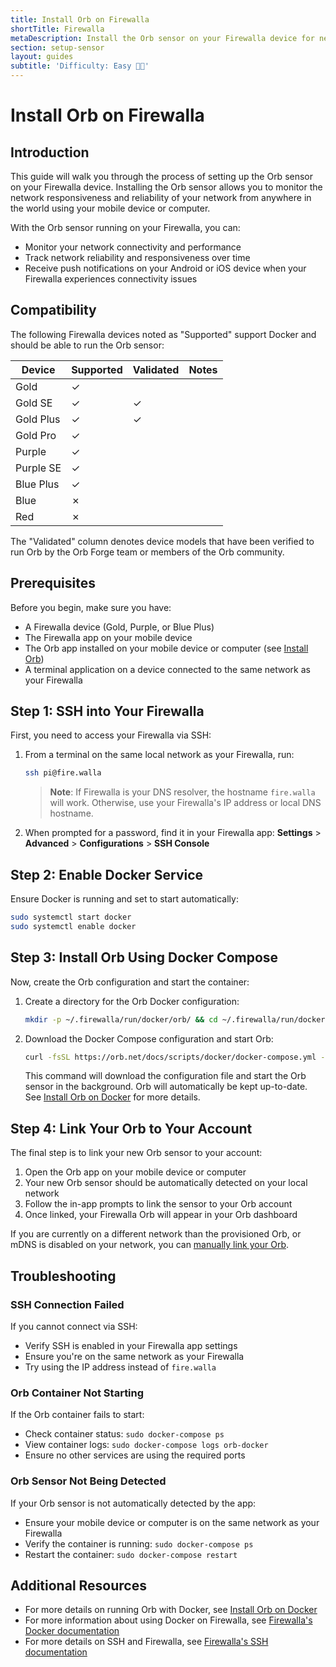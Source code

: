 ```yaml
---
title: Install Orb on Firewalla
shortTitle: Firewalla
metaDescription: Install the Orb sensor on your Firewalla device for network monitoring.
section: setup-sensor
layout: guides
subtitle: 'Difficulty: Easy 🧑‍💻'
---
```


# Install Orb on Firewalla

## Introduction

This guide will walk you through the process of setting up the Orb sensor on your Firewalla device. Installing the Orb sensor allows you to monitor the network responsiveness and reliability of your network from anywhere in the world using your mobile device or computer.

With the Orb sensor running on your Firewalla, you can:

- Monitor your network connectivity and performance
- Track network reliability and responsiveness over time
- Receive push notifications on your Android or iOS device when your Firewalla experiences connectivity issues

## Compatibility

The following Firewalla devices noted as "Supported" support Docker and should be able to run the Orb sensor:

| Device | Supported | Validated | Notes |
|--------|----------------|-----------|--|
| Gold | ✓ | | |
| Gold SE | ✓ | ✓ | |
| Gold Plus | ✓ | ✓ | |
| Gold Pro | ✓ | | |
| Purple | ✓ | | |
| Purple SE | ✓ | | |
| Blue Plus | ✓ | | |
| Blue | ✗ | | |
| Red | ✗ | | |

The "Validated" column denotes device models that have been verified to run Orb by the Orb Forge team or members of the Orb community.

## Prerequisites

Before you begin, make sure you have:

- A Firewalla device (Gold, Purple, or Blue Plus)
- The Firewalla app on your mobile device
- The Orb app installed on your mobile device or computer (see [Install Orb](/docs/install-orb))
- A terminal application on a device connected to the same network as your Firewalla

## Step 1: SSH into Your Firewalla

First, you need to access your Firewalla via SSH:

1. From a terminal on the same local network as your Firewalla, run:

   ```bash
   ssh pi@fire.walla
   ```

   > **Note**: If Firewalla is your DNS resolver, the hostname `fire.walla` will work. Otherwise, use your Firewalla's IP address or local DNS hostname.

2. When prompted for a password, find it in your Firewalla app:
   **Settings** > **Advanced** > **Configurations** > **SSH Console**

## Step 2: Enable Docker Service

Ensure Docker is running and set to start automatically:

```bash
sudo systemctl start docker
sudo systemctl enable docker
```

## Step 3: Install Orb Using Docker Compose

Now, create the Orb configuration and start the container:

1. Create a directory for the Orb Docker configuration:

   ```bash
   mkdir -p ~/.firewalla/run/docker/orb/ && cd ~/.firewalla/run/docker/orb/
   ```

2. Download the Docker Compose configuration and start Orb:

   ```bash
   curl -fsSL https://orb.net/docs/scripts/docker/docker-compose.yml -o docker-compose.yml && sudo docker-compose up -d
   ```

   This command will download the configuration file and start the Orb sensor in the background. Orb will automatically be kept up-to-date. See [Install Orb on Docker](/docs/setup-sensor/docker) for more details.

## Step 4: Link Your Orb to Your Account

The final step is to link your new Orb sensor to your account:

1. Open the Orb app on your mobile device or computer
2. Your new Orb sensor should be automatically detected on your local network
3. Follow the in-app prompts to link the sensor to your Orb account
4. Once linked, your Firewalla Orb will appear in your Orb dashboard

If you are currently on a different network than the provisioned Orb, or mDNS is disabled on your network, you can [manually link your Orb](/docs/setup-sensor/docker#device-on-a-different-network).

## Troubleshooting

### SSH Connection Failed

If you cannot connect via SSH:

- Verify SSH is enabled in your Firewalla app settings
- Ensure you're on the same network as your Firewalla
- Try using the IP address instead of `fire.walla`

### Orb Container Not Starting

If the Orb container fails to start:

- Check container status: `sudo docker-compose ps`
- View container logs: `sudo docker-compose logs orb-docker`
- Ensure no other services are using the required ports

### Orb Sensor Not Being Detected

If your Orb sensor is not automatically detected by the app:

- Ensure your mobile device or computer is on the same network as your Firewalla
- Verify the container is running: `sudo docker-compose ps`
- Restart the container: `sudo docker-compose restart`

## Additional Resources

- For more details on running Orb with Docker, see [Install Orb on Docker](/docs/setup-sensor/docker)
- For more information about using Docker on Firewalla, see [Firewalla's Docker documentation](https://help.firewalla.com/hc/en-us/articles/360048882174-Firewalla-Tutorial-Expanding-With-Docker-Containers)
- For more details on SSH and Firewalla, see [Firewalla's SSH documentation](https://help.firewalla.com/hc/en-us/articles/115004397274-How-to-access-Firewalla-using-SSH)